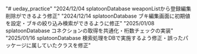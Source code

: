 "# ueday_practice" 
"2024/12/04 splatoonDatabase weaponListから登録編集削除ができるよう修正"
"2024/12/14 splatoonDatabase ブキ編集画面に初期値を設定・ブキの絞り込み検索ができるように修正"
"2025/01/08 splatoonDatabase コネクションの取得を共通化・桁数チェックの実装"
"2025/01/16 splatoonDatabase 検索処理をDBで実施するよう修正・誤ったパッケージに属していたクラスを修正"